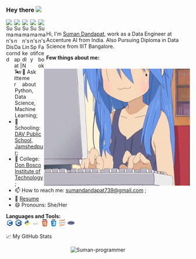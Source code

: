### Hey there <img src="https://media.giphy.com/media/hvRJCLFzcasrR4ia7z/giphy.gif" width="25px">
<a href="https://discordapp.com/users/770702288423092274">
  <img align="left" alt="Suman's Discord" width="22px" src="https://raw.githubusercontent.com/peterthehan/peterthehan/master/assets/discord.svg" />
</a>
<a href="https://twitter.com/sumandandapat73">
  <img align="left" alt="Suman Dandapat | Twitter" width="22px" src="https://raw.githubusercontent.com/peterthehan/peterthehan/master/assets/twitter.svg" />
</a>
<a href="https://www.linkedin.com/in/dandapatsuman/">
  <img align="left" alt="Suman's LinkedIN" width="22px" src="https://raw.githubusercontent.com/peterthehan/peterthehan/master/assets/linkedin.svg" />
</a>
<a href="https://open.spotify.com/user/31ssfokl47g5wffji2halz3s3aqe">
  <img align="left" alt="Suman's Spotify" width="22px" src="https://raw.githubusercontent.com/peterthehan/peterthehan/master/assets/spotify.svg" />
</a>
<a href="https://www.facebook.com/sumi.dandapat/">
  <img align="left" alt="Suman's Facebook" width="22px" src="https://github.com/peterthehan/peterthehan/blob/master/assets/facebook.svg" />
</a>



<br />

Hi, I'm [Suman Dandapat](https://www.instagram.com/_.sumandandapat._/), work as a Data Engineer at Accenture AI from India.
Also Pursuing Diploma in Data Science from IIIT Bangalore.
 
<img align="right" alt="GIF" src="https://github.com/Suman-programmer/Suman-programmer/blob/main/code.gif" width="400" height="320" />

**Few things about me:** 
- 💬 Ask me about Python, Data Science, Machine Learning;
- 🌱 Schooling: [DAV Public School, Jamshedpur](http://davnitjsr.org/);
- 🏢 College: [Don Bosco Institute of Technology](https://donboscobangalore.education/);
- 📫 How to reach me: sumandandapat739@gmail.com ;
- 📝 [Resume](https://drive.google.com/file/d/16fMv1_YWr3KIQvkUMu9bHuYE7sqJ5MYa/view?usp=sharing)
- 😄 Pronouns: She/Her

**Languages and Tools:** <br>
<code><img height="20" src="https://raw.githubusercontent.com/github/explore/80688e429a7d4ef2fca1e82350fe8e3517d3494d/topics/c/c.png"></code>
<code><img height="20" src="https://raw.githubusercontent.com/github/explore/80688e429a7d4ef2fca1e82350fe8e3517d3494d/topics/cpp/cpp.png"></code>
<code><img height="20" src="https://raw.githubusercontent.com/github/explore/80688e429a7d4ef2fca1e82350fe8e3517d3494d/topics/python/python.png"></code>
<code><img height="20" src="https://raw.githubusercontent.com/github/explore/80688e429a7d4ef2fca1e82350fe8e3517d3494d/topics/mysql/mysql.png"></code>
<code><img height="20" src="https://raw.githubusercontent.com/github/explore/80688e429a7d4ef2fca1e82350fe8e3517d3494d/topics/html/html.png"></code>
<code><img height="20" src="https://raw.githubusercontent.com/github/explore/80688e429a7d4ef2fca1e82350fe8e3517d3494d/topics/css/css.png"></code>
<code><img height="20" src="https://raw.githubusercontent.com/github/explore/80688e429a7d4ef2fca1e82350fe8e3517d3494d/topics/jupyter-notebook/jupyter-notebook.png"></code>
<code><img height="20" src="https://raw.githubusercontent.com/github/explore/80688e429a7d4ef2fca1e82350fe8e3517d3494d/topics/php/php.png"></code>


📈 My GitHub Stats

<p align="center"> <img src="https://github-readme-stats.vercel.app/api?username=Suman-programmer&show_icons=true&theme=gotham" alt="Suman-programmer" />



